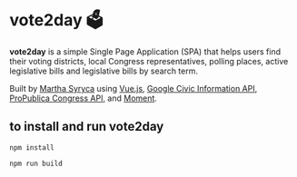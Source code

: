 # vote2day 🗳 

<b>vote2day</b> is a simple Single Page Application (SPA) that helps users find their voting districts, local Congress representatives, polling places, active legislative bills and legislative bills by search term.

Built by <a href="https://www.linkedin.com/in/martha-ivana/"> Martha Syryca</a> using <a href="http://vuejs.org">Vue.js</a>, <a href="https://developers.google.com/civic-information">Google Civic Information API</a>, <a href="https://www.propublica.org/datastore/api/propublica-congress-api">ProPublica Congress API</a>, and <a href="https://momentjs.com/">Moment</a>.

## to install and run vote2day 
```
npm install
```
```
npm run build
```
